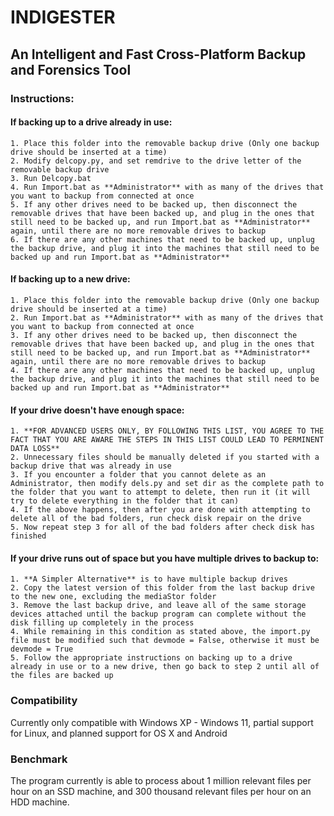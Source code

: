 # INDIGESTER

## An Intelligent and Fast Cross-Platform Backup and Forensics Tool

### Instructions:

  #### If backing up to a drive already in use:
    
    1. Place this folder into the removable backup drive (Only one backup drive should be inserted at a time)
    2. Modify delcopy.py, and set remdrive to the drive letter of the removable backup drive
    3. Run Delcopy.bat
    4. Run Import.bat as **Administrator** with as many of the drives that you want to backup from connected at once
    5. If any other drives need to be backed up, then disconnect the removable drives that have been backed up, and plug in the ones that still need to be backed up, and run Import.bat as **Administrator** again, until there are no more removable drives to backup
    6. If there are any other machines that need to be backed up, unplug the backup drive, and plug it into the machines that still need to be backed up and run Import.bat as **Administrator**

  #### If backing up to a new drive:
  
    1. Place this folder into the removable backup drive (Only one backup drive should be inserted at a time)
    2. Run Import.bat as **Administrator** with as many of the drives that you want to backup from connected at once
    3. If any other drives need to be backed up, then disconnect the removable drives that have been backed up, and plug in the ones that still need to be backed up, and run Import.bat as **Administrator** again, until there are no more removable drives to backup
    4. If there are any other machines that need to be backed up, unplug the backup drive, and plug it into the machines that still need to be backed up and run Import.bat as **Administrator**
    
  #### If your drive doesn't have enough space:
  
    1. **FOR ADVANCED USERS ONLY, BY FOLLOWING THIS LIST, YOU AGREE TO THE FACT THAT YOU ARE AWARE THE STEPS IN THIS LIST COULD LEAD TO PERMINENT DATA LOSS**
    2. Unnecessary files should be manually deleted if you started with a backup drive that was already in use
    3. If you encounter a folder that you cannot delete as an Administrator, then modify dels.py and set dir as the complete path to the folder that you want to attempt to delete, then run it (it will try to delete everything in the folder that it can)
    4. If the above happens, then after you are done with attempting to delete all of the bad folders, run check disk repair on the drive
    5. Now repeat step 3 for all of the bad folders after check disk has finished
    
  #### If your drive runs out of space but you have multiple drives to backup to:
  
    1. **A Simpler Alternative** is to have multiple backup drives
    2. Copy the latest version of this folder from the last backup drive to the new one, excluding the mediaStor folder
    3. Remove the last backup drive, and leave all of the same storage devices attached until the backup program can complete without the disk filling up completely in the process
    4. While remaining in this condition as stated above, the import.py file must be modified such that devmode = False, otherwise it must be devmode = True
    5. Follow the appropriate instructions on backing up to a drive already in use or to a new drive, then go back to step 2 until all of the files are backed up

### Compatibility

  Currently only compatible with Windows XP - Windows 11, partial support for Linux, and planned support for OS X and Android
  
### Benchmark

  The program currently is able to process about 1 million relevant files per hour on an SSD machine, and 300 thousand relevant files per hour on an HDD machine.
